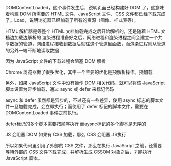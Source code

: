




DOMContentLoaded，这个事件发生后，说明页面已经构建好 DOM 了，这意味着构建 DOM 所需要的 HTML 文件、JavaScript 文件、CSS 文件都已经下载完成了。Load，说明浏览器已经加载了所有的资源（图像、样式表等）。


HTML 解析器是等整个 HTML 文档加载完成之后开始解析的，还是随着 HTML 文档边加载边解析的
渲染进程准备好之后，网络进程和渲染进程之间会建立一个共享数据的管道，网络进程接收到数据后就往这个管道里面放，而渲染进程则从管道的另外一端不断地读取数据


因为 JavaScript 文件的下载过程会阻塞 DOM 解析

Chrome 浏览器做了很多优化，其中一个主要的优化是预解析操作。预加载


另外，如果 JavaScript 文件中没有操作 DOM 相关代码，就可以将该 JavaScript 脚本设置为异步加载，通过 async 或 defer 来标记代码

async 和 defer 虽然都是异步的，不过还有一些差异，使用 async 标志的脚本文件一旦加载完成，会立即执行；而使用了 defer 标记的脚本文件，需要在 DOMContentLoaded 事件之前执行。

defer标记的多个脚本需要按顺序执行 而aysnc标记的多个脚本是无序的

JS 会阻塞 DOM
如果有 CSS 加载，那么 CSS 会阻塞 JS执行

所以如果代码里引用了外部的 CSS 文件，那么在执行 JavaScript 之前，还需要等待外部的 CSS 文件下载完成，并解析生成 CSSOM 对象之后，才能执行 JavaScript 脚本。